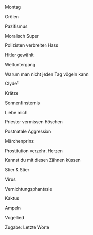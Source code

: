Montag

Grölen

Pazifismus

Moralisch Super

Polizisten verbreiten Hass

Hitler gewählt

Weltuntergang

Warum man nicht jeden Tag vögeln kann

Clyde²

Krätze

Sonnenfinsternis

Liebe mich

Priester vermissen Höschen

Postnatale Aggression

Märchenprinz

Prostitution verzehrt Herzen

Kannst du mit diesen Zähnen küssen

Stier & Stier

Virus

Vernichtungsphantasie

Kaktus

Ampeln

Vogellied

Zugabe: Letzte Worte
